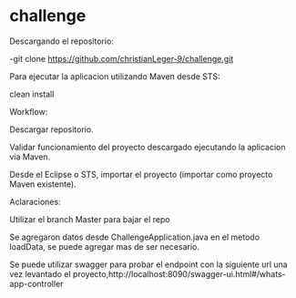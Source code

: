# challenge

Descargando el repositorio:

-git clone https://github.com/christianLeger-9/challenge.git

Para ejecutar la aplicacion utilizando Maven desde STS:

clean install

Workflow:

Descargar repositorio.

Validar funcionamiento del proyecto descargado ejecutando la aplicacion via Maven.

Desde el Eclipse o STS, importar el proyecto (importar como proyecto Maven existente).

Aclaraciones:

Utilizar el branch Master para bajar el repo

Se agregaron datos desde ChallengeApplication.java en el metodo loadData, se puede agregar mas de ser necesario.

Se puede utilizar swagger para probar el endpoint con la siguiente url una vez levantado el proyecto,http://localhost:8090/swagger-ui.html#/whats-app-controller

